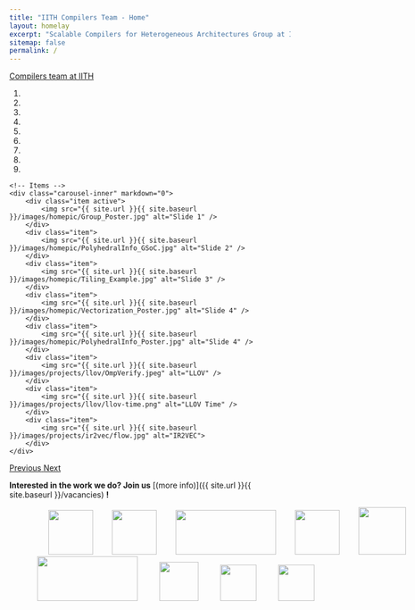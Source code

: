 ```yaml
---
title: "IITH Compilers Team - Home"
layout: homelay
excerpt: "Scalable Compilers for Heterogeneous Architectures Group at IIT Hyderabad."
sitemap: false
permalink: /
---
```


[Compilers team at IITH](http://localhost:4000/team/) 

<div markdown="0" id="carousel" class="carousel slide" data-ride="carousel" data-interval="5000" data-pause="hover" >
    <!-- Menu -->
    <ol class="carousel-indicators">
        <li data-target="#carousel" data-slide-to="0" class="active"></li>
        <li data-target="#carousel" data-slide-to="1"></li>
        <li data-target="#carousel" data-slide-to="2"></li>
        <li data-target="#carousel" data-slide-to="3"></li>
        <li data-target="#carousel" data-slide-to="4"></li>
        <li data-target="#carousel" data-slide-to="5"></li>
        <li data-target="#carousel" data-slide-to="6"></li>
        <li data-target="#carousel" data-slide-to="7"></li>
        <li data-target="#carousel" data-slide-to="8"></li>
    </ol>

    <!-- Items -->
    <div class="carousel-inner" markdown="0">
        <div class="item active">
            <img src="{{ site.url }}{{ site.baseurl }}/images/homepic/Group_Poster.jpg" alt="Slide 1" />
        </div>
        <div class="item">
            <img src="{{ site.url }}{{ site.baseurl }}/images/homepic/PolyhedralInfo_GSoC.jpg" alt="Slide 2" />
        </div>
        <div class="item">
            <img src="{{ site.url }}{{ site.baseurl }}/images/homepic/Tiling_Example.jpg" alt="Slide 3" />
        </div>
        <div class="item">
            <img src="{{ site.url }}{{ site.baseurl }}/images/homepic/Vectorization_Poster.jpg" alt="Slide 4" />
        </div>
        <div class="item">
            <img src="{{ site.url }}{{ site.baseurl }}/images/homepic/PolyhedralInfo_Poster.jpg" alt="Slide 4" />
        </div>
        <div class="item">
            <img src="{{ site.url }}{{ site.baseurl }}/images/projects/llov/OmpVerify.jpeg" alt="LLOV" />
        </div>
        <div class="item">
            <img src="{{ site.url }}{{ site.baseurl }}/images/projects/llov/llov-time.png" alt="LLOV Time" />
        </div>
        <div class="item">
            <img src="{{ site.url }}{{ site.baseurl }}/images/projects/ir2vec/flow.jpg" alt="IR2VEC">
        </div>
    </div> 
  <a class="left carousel-control" href="#carousel" role="button" data-slide="prev">
    <span class="glyphicon glyphicon-chevron-left" aria-hidden="true"></span>
    <span class="sr-only">Previous</span>
  </a>
  <a class="right carousel-control" href="#carousel" role="button" data-slide="next">
    <span class="glyphicon glyphicon-chevron-right" aria-hidden="true"></span>
    <span class="sr-only">Next</span>
  </a>
</div>



 **Interested in the work we do? Join us** [(more info)]({{ site.url }}{{ site.baseurl }}/vacancies) **!**
 
<figure class="fourth" style="width:800px;">
  <img src="{{ site.url }}{{ site.baseurl }}/images/logopic/Logo_IITH.png" style="height: 80px;padding-left: 30px">
  <img src="{{ site.url }}{{ site.baseurl }}/images/logopic/Logo_LLVM.png" style="height: 80px;padding-left: 30px">
  <img src="{{ site.url }}{{ site.baseurl }}/images/logopic/Logo_PollyLabs1.png" style="height: 80px;padding-left: 30px;width:180px">
  <img src="{{ site.url }}{{ site.baseurl }}/images/logopic/Logo_AMD.png" style="height: 80px;padding-left: 30px">
  <img src="{{ site.url }}{{ site.baseurl }}/images/logopic/Logo_Meity.jpg" style="height: 85px; padding-left: 30px">
  <img src="{{ site.url }}{{ site.baseurl }}/images/logopic/Logo_Qualcomm.png" style="height: 80px;padding-left: 10px;width:180px">
  <img src="{{ site.url }}{{ site.baseurl }}/images/logopic/Logo_Intel.png" style="height: 70px;padding-left: 35px">
  <img src="{{ site.url }}{{ site.baseurl }}/images/logopic/Logo_NSM.jpg" style="height: 65px; padding-left: 35px">
<img src="{{ site.url }}{{ site.baseurl }}/images/logopic/Logo_Google.jpg" style="height: 65px; padding-left: 35px">
</figure>

